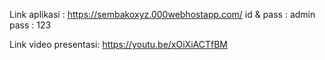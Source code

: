 Link aplikasi : https://sembakoxyz.000webhostapp.com/
id & pass : admin 
pass : 123

Link video presentasi: https://youtu.be/xOiXiACTfBM
